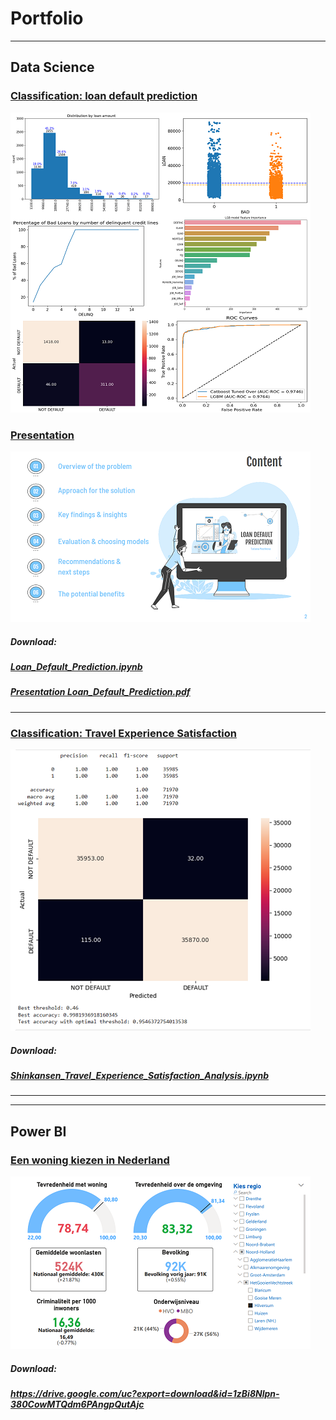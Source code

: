 # Portfolio

---






## Data Science

### [Classification: loan default prediction](/Loan_Default_Prediction)
<img src="images/LOAN_DEFAULT_PREDICRION.png"/>

### [Presentation](pdf/Loan_Default_Prediction.pdf)
<img src="images/Content.png?raw=true"/>

##### Download:

##### <a href="/Loan_Default_Prediction.ipynb" download>Loan_Default_Prediction.ipynb</a>

##### <a href="pdf/Loan_Default_Prediction.pdf" download>Presentation Loan_Default_Prediction.pdf</a>

---

### [Classification: Travel Experience Satisfaction](/Shinkansen_Travel_Experience_Satisfaction_Analysis)
<img src="images/Test_accuracy.png"/>

##### Download:

##### <a href="/Loan_Default_Prediction.ipynb" download>Shinkansen_Travel_Experience_Satisfaction_Analysis.ipynb</a>
---
---

## Power BI

### [Een woning kiezen in Nederland](pdf/Levensstandaard_per_regio_NL.pdf)
<img src="images/Levensstandaard per regio NL.png"/>

##### Download:

##### https://drive.google.com/uc?export=download&id=1zBi8Nlpn-380CowMTQdm6PAngpQutAjc




